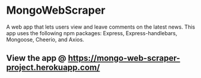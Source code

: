 # MongoWebScraper
A web app that lets users view and leave comments on the latest news. This app uses the following npm packages: Express, Express-handlebars, Mongoose, Cheerio, and Axios.

## View the app @ https://mongo-web-scraper-project.herokuapp.com/
